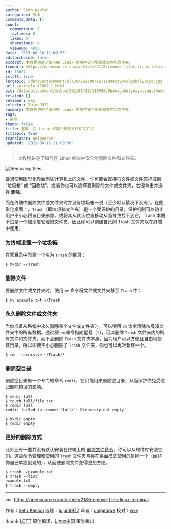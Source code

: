 ```yaml
---
author: Seth Kenlon
categories: 技术
comments_data: []
count:
  commentnum: 0
  favtimes: 0
  likes: 0
  sharetimes: 0
  viewnum: 4930
date: '2021-08-16 11:09:56'
editorchoice: false
excerpt: 本教程讲述了如何在 Linux 终端中安全地删除文件和文件夹。
fromurl: https://opensource.com/article/21/8/remove-files-linux-terminal
id: 13687
islctt: true
largepic: /data/attachment/album/202108/16/110943z9boolgobdlyoiyo.jpg
url: /article-13687-1.html
pic: /data/attachment/album/202108/16/110943z9boolgobdlyoiyo.jpg.thumb.jpg
related: []
reviewer: wxy
selector: lujun9972
summary: 本教程讲述了如何在 Linux 终端中安全地删除文件和文件夹。
tags:
- 删除
thumb: false
title: 基础：在 Linux 终端中删除文件和文件夹
titlepic: true
translator: unigeorge
updated: '2021-08-16 11:09:56'
---
```



> 
> 本教程讲述了如何在 Linux 终端中安全地删除文件和文件夹。
> 
> 
> 


![](/data/attachment/album/202108/16/110943z9boolgobdlyoiyo.jpg "Removing files")


要想使用图形化界面删除计算机上的文件，你可能会直接将文件或文件夹拖拽到 “垃圾箱” 或 “回收站”。或者你也可以选择要删除的文件或文件夹，右键单击并选择 **删除**。


而在终端中删除文件或文件夹时并没有垃圾箱一说（至少默认情况下没有）。在图形化桌面上，`Trash`（即垃圾箱文件夹）是一个受保护的目录，保护机制可以防止用户不小心将该目录删除，或将其从默认位置移动从而导致找不到它。Trash 本质不过是一个被高度管理的文件夹，因此你可以创建自己的 Trash 文件夹以在终端中使用。


### 为终端设置一个垃圾箱


在家目录中创建一个名为 `Trash` 的目录：



```
$ mkdir ~/Trash

```

### 删除文件


要删除文件或文件夹时，使用 `mv` 命令将文件或文件夹移至 `Trash` 中：



```
$ mv example.txt ~/Trash

```

### 永久删除文件或文件夹


当你准备从系统中永久删除某个文件或文件夹时，可以使用 `rm` 命令清除垃圾箱文件夹中的所有数据。通过将 `rm` 命令指向星号（`*`），可以删除 `Trash` 文件夹内的所有文件和文件夹，而不会删除 `Trash` 文件夹本身。因为用户可以方便且自由地创建目录，所以即使不小心删除了 `Trash` 文件夹，你也可以再次新建一个。



```
$ rm --recursive ~/Trash/*

```

### 删除空目录


删除空目录有一个专门的命令 `rmdir`，它只能用来删除空目录，从而保护你免受递归删除错误的影响。



```
$ mkdir full
$ touch full/file.txt
$ rmdir full
rmdir: failed to remove 'full/': Directory not empty

$ mkdir empty
$ rmdir empty

```

### 更好的删除方式


此外还有一些并没有默认安装在终端上的 [删除文件命令](https://www.redhat.com/sysadmin/recover-file-deletion-linux)，你可以从软件库安装它们。这些命令管理和使用的 `Trash` 文件夹与你在桌面模式使用的是同一个（而非你自己单独创建的），从而使删除文件变得更加方便。



```
$ trash ~/example.txt
$ trash --list
example.txt
$ trash --empty

```



---


via: <https://opensource.com/article/21/8/remove-files-linux-terminal>


作者：[Seth Kenlon](https://opensource.com/users/seth) 选题：[lujun9972](https://github.com/lujun9972) 译者：[unigeorge](https://github.com/unigeorge) 校对：[wxy](https://github.com/wxy)


本文由 [LCTT](https://github.com/LCTT/TranslateProject) 原创编译，[Linux中国](https://linux.cn/) 荣誉推出
